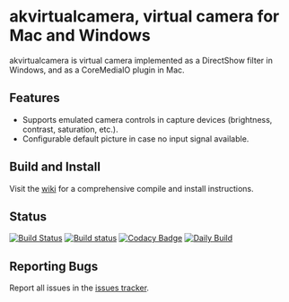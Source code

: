 # akvirtualcamera, virtual camera for Mac and Windows

akvirtualcamera is virtual camera implemented as a DirectShow filter in Windows, and as a CoreMediaIO plugin in Mac.

## Features ##

* Supports emulated camera controls in capture devices (brightness, contrast, saturation, etc.).
* Configurable default picture in case no input signal available.

## Build and Install ##

Visit the [wiki](https://github.com/webcamoid/akvirtualcamera/wiki) for a comprehensive compile and install instructions.

## Status ##

[![Build Status](https://travis-ci.com/webcamoid/akvirtualcamera.svg?branch=master)](https://travis-ci.com/webcamoid/akvirtualcamera)
[![Build status](https://ci.appveyor.com/api/projects/status/rwd4of9casmfmmys?svg=true)](https://ci.appveyor.com/project/hipersayanX/akvirtualcamera)
[![Codacy Badge](https://app.codacy.com/project/badge/Grade/1cee2645a3604633a506a203fb8c3161)](https://www.codacy.com/gh/webcamoid/akvirtualcamera/dashboard?utm_source=github.com&amp;utm_medium=referral&amp;utm_content=webcamoid/akvirtualcamera&amp;utm_campaign=Badge_Grade)
[![Daily Build](https://api.bintray.com/packages/webcamoid/webcamoid/akvirtualcamera/images/download.svg?version=daily)](https://bintray.com/webcamoid/webcamoid/akvirtualcamera/daily)

## Reporting Bugs ##

Report all issues in the [issues tracker](http://github.com/webcamoid/akvirtualcamera/issues).
